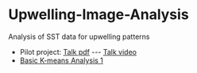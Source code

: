 # Upwelling-Image-Analysis

Analysis of SST data for upwelling patterns

* Pilot project: [Talk pdf](https://eeholmes.github.io/Upwelling-Image-Analysis/Analyses/Pilot/Dartmouth_Earth_Sci_Feb_2020.pdf) --- [Talk video](https://eeholmes.github.io/Upwelling-Image-Analysis/Analyses/Pilot/Zikan_Pilot_Talk.mp4)
* [Basic K-means Analysis 1](https://eeholmes.github.io/Upwelling-Image-Analysis/Analyses/Analysis1_K12_Centroids.html)

